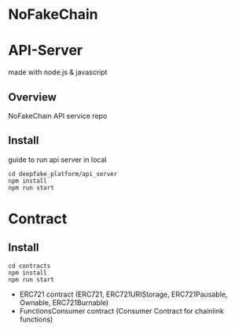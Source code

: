# NoFakeChain

# API-Server
made with node.js & javascript

## Overview
NoFakeChain API service repo

## Install
guide to run api server in local

```
cd deepfake_platform/api_server 
npm install
npm run start
```

# Contract

## Install
```
cd contracts
npm install
npm run start
```
- ERC721 contract (ERC721, ERC721URIStorage, ERC721Pausable, Ownable, ERC721Burnable)
- FunctionsConsumer contract (Consumer Contract for chainlink functions)




